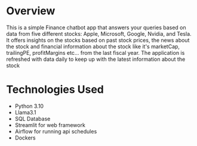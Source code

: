 Overview
========
This is a simple Finance chatbot app that answers your queries based on data from five different stocks: Apple, Microsoft, Google, Nvidia, and Tesla. It offers insights on the stocks based on past stock prices, the news about the stock and financial information about the stock like it's marketCap, trailingPE, profitMargins etc... from the last fiscal year. The application is refreshed with data daily to keep up with the latest information about the stock

Technologies Used
================

- Python 3.10
- Llama3.1
- SQL Database
- Streamlit for web framework
- Airflow for running api schedules
- Dockers

